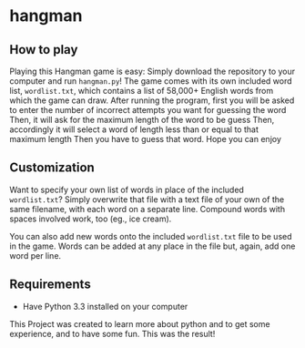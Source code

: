# hangman
## How to play
Playing this Hangman game is easy: Simply download the repository to your computer and run `hangman.py`! The game comes with its own included word list, `wordlist.txt`, which contains a list of 58,000+ English words from which the game can draw.
After running the program, first you will be asked to enter the number of incorrect attempts you want for guessing the word
Then, it will ask for the maximum length of the word to be guess
Then, accordingly it will select a word of length less than or equal to that maximum length
Then you have to guess that word.
Hope you can enjoy

## Customization
Want to specify your own list of words in place of the included `wordlist.txt`? Simply overwrite that file with a text file of your own of the same filename, with each word on a separate line. Compound words with spaces involved work, too (eg., ice cream).

You can also add new words onto the included `wordlist.txt` file to be used in the game. Words can be added at any place in the file but, again, add one word per line.

## Requirements
- Have Python 3.3 installed on your computer

This Project was created to learn more about python and to get some experience, and to have some fun. This was the result!
